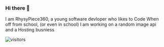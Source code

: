 ### Hi there 👋
I am RhysyPiece360, a young software devloper who likes to Code When off from school, (or even in school) I am working on a random image api and a Hosting busniess



![visitors](https://visitor-badge.glitch.me/badge?page_id=RhysyPiece360.RhysyPiece360&left_color=green&right_color=red)
